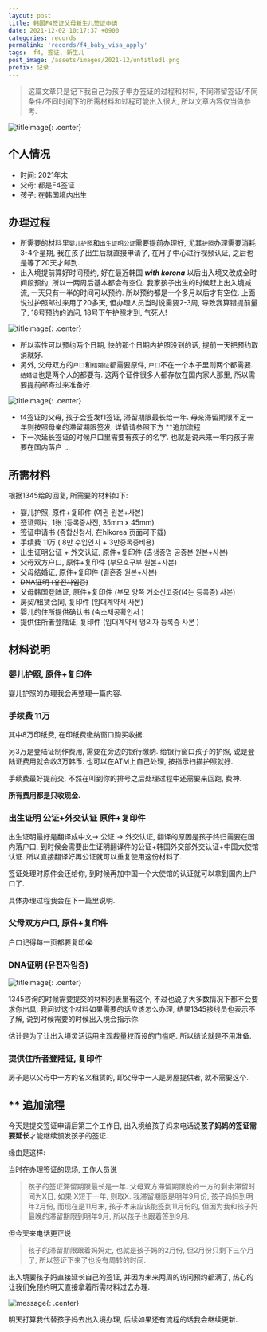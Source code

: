 ```yaml
---
layout: post
title: 韩国F4签证父母新生儿签证申请
date: 2021-12-02 10:17:37 +0900
categories: records
permalink: 'records/f4_baby_visa_apply'
tags:  f4, 签证, 新生儿
post_image: /assets/images/2021-12/untitled1.png
prefix: 记录
---
```


> 这篇文章只是记下我自己为孩子申办签证的过程和材料, 不同滞留签证/不同条件/不同时间下的所需材料和过程可能出入很大, 所以文章内容仅当做参考.
> 

![titleimage](/assets/images/2021-12/untitled1.png){: .center}

## 个人情况

- 时间: 2021年末
- 父母: 都是F4签证
- 孩子: 在韩国境内出生

## 办理过程

- 所需要的材料里`婴儿护照`和`出生证明公证`需要提前办理好, 尤其`护照`办理需要消耗3-4个星期, 我在孩子出生后就直接申请了, 在月子中心进行视频认证, 之后也是等了20天才邮到.
- 出入境提前算好时间预约, 好在最近韩国 ***with korona*** 以后出入境又改成全时间段预约, 所以一两周后基本都会有空位. 我家孩子出生的时候赶上出入境减流, 一天只有一半的时间可以预约. 所以预约都是一个多月以后才有空位. 上面说过护照邮过来用了20多天, 但办理人员当时说需要2-3周, 导致我算错提前量了, 18号预约的访问, 18号下午护照才到, 气死人!

![titleimage](/assets/images/2021-12/untitled2.png){: .center}


- 所以索性可以预约两个日期, 快的那个日期内护照没到的话, 提前一天把预约取消就好.
- 另外, 父母双方的`户口`和`结婚证`都需要原件, `户口`不在一个本子里则两个都需要. `结婚证`也是两个人的都要有. 这两个证件很多人都存放在国内家人那里, 所以需要提前邮寄过来准备好.

![titleimage](/assets/images/2021-12/untitled3.png){: .center}

- f4签证的父母, 孩子会签发f1签证, 滞留期限最长给一年. 母亲滞留期限不足一年则按照母亲的滞留期限签发. 详情请参照下方 **追加流程
- 下一次延长签证的时候户口里需要有孩子的名字. 也就是说未来一年内孩子需要在国内落户 ...

## 所需材料

根据1345给的回复, 所需要的材料如下:

- 婴儿护照, 原件+复印件 (여권 원본+사본)
- 签证照片, 1张 (등록증사진, 35mm x 45mm)
- 签证申请书 (종합신청서, 在hikorea 页面可下载)
- 手续费 11万 ( 8만 수입인지 + 3만증록증비용)
- 出生证明公证 + 外交认证, 原件+复印件 (출생증명 공증본 원본+사본)
- 父母双方户口, 原件+复印件 (부모호구부 원본+사본)
- 父母结婚证, 原件+复印件 (결혼증 원본+사본)
- ~~DNA证明 (유전자입증)~~
- 父母韩国登陆证, 原件+复印件 (부모 양쪽 거소신고증(f4는 등록증) 사본)
- 房契/租赁合同, 复印件 (임대계약서 사본)
- 婴儿的住所提供确认书 (숙소제공확인서 )
- 提供住所者登陆证, 复印件 (임대계약서 명의자 등록증 사본 )

## 材料说明

### 婴儿护照, 原件+复印件

婴儿护照的办理我会再整理一篇内容. 

### 手续费 11万

其中8万印纸费, 在印纸费缴纳窗口购买收据. 

另3万是登陆证制作费用, 需要在旁边的银行缴纳. 给银行窗口孩子的护照, 说是登陆证费用就会收3万韩币. 也可以在ATM上自己处理, 按指示扫描护照就好.

手续费最好提前交, 不然在叫到你的排号之后处理过程中还需要来回跑, 费神.

**所有费用都是只收现金.**

### 出生证明 公证+外交认证 原件+复印件

出生证明最好是翻译成中文→ 公证 → 外交认证, 翻译的原因是孩子终归需要在国内落户口, 到时候会需要出生证明翻译件的公证+韩国外交部外交认证+中国大使馆认证. 所以直接翻译好再公证就可以重复使用这份材料了. 

签证处理时原件会还给你, 到时候再加中国一个大使馆的认证就可以拿到国内上户口了.

具体办理过程我会在下一篇里说明.

### 父母双方户口, 原件+复印件

户口记得每一页都要复印😭

### ~~DNA证明 (유전자입증)~~

![titleimage](/assets/images/2021-12/untitled4.png){: .center}

1345咨询的时候需要提交的材料列表里有这个, 不过也说了大多数情况下都不会要求你出具. 我问过这个材料如果需要的话应该怎么办理, 结果1345接线员也表示不了解, 说到时候需要的时候出入境会指示你.

估计是为了让出入境灵活运用主观裁量权而设的门槛吧. 所以结论就是不用准备.

### 提供住所者登陆证, 复印件

房子是以父母中一方的名义租赁的, 即父母中一人是房屋提供者, 就不需要这个. 

## ** 追加流程

今天是提交签证申请后第三个工作日, 出入境给孩子妈来电话说**孩子妈妈的签证需要延长**才能继续颁发孩子的签证. 

缘由是这样: 

当时在办理签证的现场, 工作人员说

> 孩子的签证滞留期限最长是一年. 父母双方滞留期限晚的一方的剩余滞留时间为X日, 如果 X短于一年, 则取X.
我滞留期限是明年9月份, 孩子妈妈到明年2月份, 而现在是11月末, 孩子本来应该能签到11月份的, 但因为我和孩子妈最晚的滞留期限到明年9月, 所以孩子也跟着签到9月.
> 

但今天来电话更正说

> 孩子的滞留期限跟着妈妈走, 也就是孩子妈的2月份, 但2月份只剩下三个月了, 所以签证下来了也没有周转的时间.
> 

出入境要孩子妈直接延长自己的签证, 并因为未来两周的访问预约都满了, 热心的让我们免预约明天直接拿着所需材料过去办理. 

![message](/assets/images/2021-12/message.jpeg){: .center}

明天打算我代替孩子妈去出入境办理, 后续如果还有流程的话我会继续更新.
